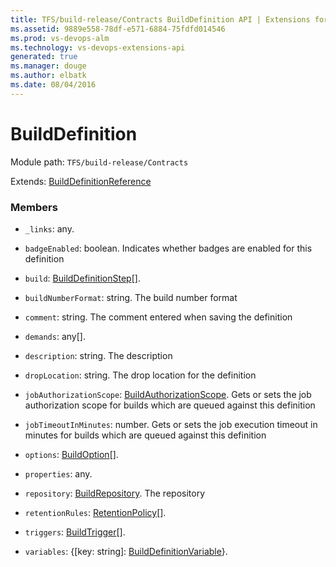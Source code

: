 ```yaml
---
title: TFS/build-release/Contracts BuildDefinition API | Extensions for Visual Studio Team Services
ms.assetid: 9889e558-78df-e571-6884-75fdfd014546
ms.prod: vs-devops-alm
ms.technology: vs-devops-extensions-api
generated: true
ms.manager: douge
ms.author: elbatk
ms.date: 08/04/2016
---
```


# BuildDefinition

Module path: `TFS/build-release/Contracts`

Extends: [BuildDefinitionReference](./BuildDefinitionReference.md)

### Members

* `_links`: any. 

* `badgeEnabled`: boolean. Indicates whether badges are enabled for this definition

* `build`: [BuildDefinitionStep](./BuildDefinitionStep.md)[]. 

* `buildNumberFormat`: string. The build number format

* `comment`: string. The comment entered when saving the definition

* `demands`: any[]. 

* `description`: string. The description

* `dropLocation`: string. The drop location for the definition

* `jobAuthorizationScope`: [BuildAuthorizationScope](./BuildAuthorizationScope.md). Gets or sets the job authorization scope for builds which are queued against this definition

* `jobTimeoutInMinutes`: number. Gets or sets the job execution timeout in minutes for builds which are queued against this definition

* `options`: [BuildOption](./BuildOption.md)[]. 

* `properties`: any. 

* `repository`: [BuildRepository](./BuildRepository.md). The repository

* `retentionRules`: [RetentionPolicy](./RetentionPolicy.md)[]. 

* `triggers`: [BuildTrigger](./BuildTrigger.md)[]. 

* `variables`: {[key: string]: [BuildDefinitionVariable](./BuildDefinitionVariable.md)}. 

